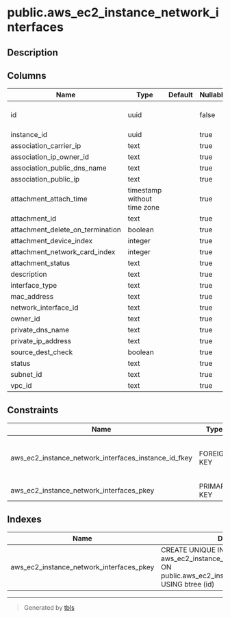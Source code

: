# public.aws_ec2_instance_network_interfaces

## Description

## Columns

| Name | Type | Default | Nullable | Children | Parents | Comment |
| ---- | ---- | ------- | -------- | -------- | ------- | ------- |
| id | uuid |  | false | [public.aws_ec2_instance_network_interface_groups](public.aws_ec2_instance_network_interface_groups.md) [public.aws_ec2_instance_network_interface_ipv6_addresses](public.aws_ec2_instance_network_interface_ipv6_addresses.md) [public.aws_ec2_instance_network_interface_private_ip_addresses](public.aws_ec2_instance_network_interface_private_ip_addresses.md) |  |  |
| instance_id | uuid |  | true |  | [public.aws_ec2_instances](public.aws_ec2_instances.md) |  |
| association_carrier_ip | text |  | true |  |  |  |
| association_ip_owner_id | text |  | true |  |  |  |
| association_public_dns_name | text |  | true |  |  |  |
| association_public_ip | text |  | true |  |  |  |
| attachment_attach_time | timestamp without time zone |  | true |  |  |  |
| attachment_id | text |  | true |  |  |  |
| attachment_delete_on_termination | boolean |  | true |  |  |  |
| attachment_device_index | integer |  | true |  |  |  |
| attachment_network_card_index | integer |  | true |  |  |  |
| attachment_status | text |  | true |  |  |  |
| description | text |  | true |  |  |  |
| interface_type | text |  | true |  |  |  |
| mac_address | text |  | true |  |  |  |
| network_interface_id | text |  | true |  |  |  |
| owner_id | text |  | true |  |  |  |
| private_dns_name | text |  | true |  |  |  |
| private_ip_address | text |  | true |  |  |  |
| source_dest_check | boolean |  | true |  |  |  |
| status | text |  | true |  |  |  |
| subnet_id | text |  | true |  |  |  |
| vpc_id | text |  | true |  |  |  |

## Constraints

| Name | Type | Definition |
| ---- | ---- | ---------- |
| aws_ec2_instance_network_interfaces_instance_id_fkey | FOREIGN KEY | FOREIGN KEY (instance_id) REFERENCES aws_ec2_instances(id) ON DELETE CASCADE |
| aws_ec2_instance_network_interfaces_pkey | PRIMARY KEY | PRIMARY KEY (id) |

## Indexes

| Name | Definition |
| ---- | ---------- |
| aws_ec2_instance_network_interfaces_pkey | CREATE UNIQUE INDEX aws_ec2_instance_network_interfaces_pkey ON public.aws_ec2_instance_network_interfaces USING btree (id) |

---

> Generated by [tbls](https://github.com/k1LoW/tbls)
